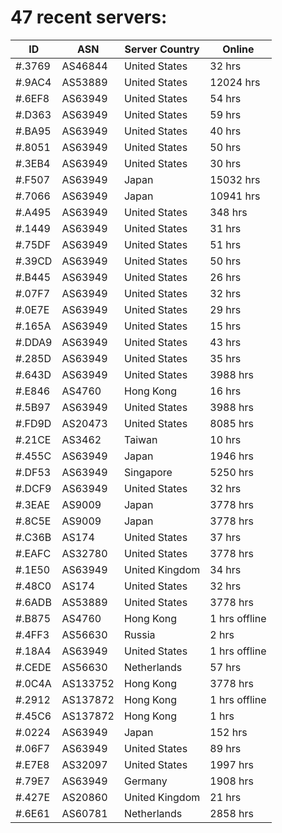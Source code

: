 # 47 recent servers:

| ID | ASN | Server Country | Online |
| ------ | ------ | ------ | ------ |
| #.3769 | AS46844 | United States | 32 hrs |
| #.9AC4 | AS53889 | United States | 12024 hrs |
| #.6EF8 | AS63949 | United States | 54 hrs |
| #.D363 | AS63949 | United States | 59 hrs |
| #.BA95 | AS63949 | United States | 40 hrs |
| #.8051 | AS63949 | United States | 50 hrs |
| #.3EB4 | AS63949 | United States | 30 hrs |
| #.F507 | AS63949 | Japan | 15032 hrs |
| #.7066 | AS63949 | Japan | 10941 hrs |
| #.A495 | AS63949 | United States | 348 hrs |
| #.1449 | AS63949 | United States | 31 hrs |
| #.75DF | AS63949 | United States | 51 hrs |
| #.39CD | AS63949 | United States | 50 hrs |
| #.B445 | AS63949 | United States | 26 hrs |
| #.07F7 | AS63949 | United States | 32 hrs |
| #.0E7E | AS63949 | United States | 29 hrs |
| #.165A | AS63949 | United States | 15 hrs |
| #.DDA9 | AS63949 | United States | 43 hrs |
| #.285D | AS63949 | United States | 35 hrs |
| #.643D | AS63949 | United States | 3988 hrs |
| #.E846 | AS4760 | Hong Kong | 16 hrs |
| #.5B97 | AS63949 | United States | 3988 hrs |
| #.FD9D | AS20473 | United States | 8085 hrs |
| #.21CE | AS3462 | Taiwan | 10 hrs |
| #.455C | AS63949 | Japan | 1946 hrs |
| #.DF53 | AS63949 | Singapore | 5250 hrs |
| #.DCF9 | AS63949 | United States | 32 hrs |
| #.3EAE | AS9009 | Japan | 3778 hrs |
| #.8C5E | AS9009 | Japan | 3778 hrs |
| #.C36B | AS174 | United States | 37 hrs |
| #.EAFC | AS32780 | United States | 3778 hrs |
| #.1E50 | AS63949 | United Kingdom | 34 hrs |
| #.48C0 | AS174 | United States | 32 hrs |
| #.6ADB | AS53889 | United States | 3778 hrs |
| #.B875 | AS4760 | Hong Kong | 1 hrs offline |
| #.4FF3 | AS56630 | Russia | 2 hrs |
| #.18A4 | AS63949 | United States | 1 hrs offline |
| #.CEDE | AS56630 | Netherlands | 57 hrs |
| #.0C4A | AS133752 | Hong Kong | 3778 hrs |
| #.2912 | AS137872 | Hong Kong | 1 hrs offline |
| #.45C6 | AS137872 | Hong Kong | 1 hrs |
| #.0224 | AS63949 | Japan | 152 hrs |
| #.06F7 | AS63949 | United States | 89 hrs |
| #.E7E8 | AS32097 | United States | 1997 hrs |
| #.79E7 | AS63949 | Germany | 1908 hrs |
| #.427E | AS20860 | United Kingdom | 21 hrs |
| #.6E61 | AS60781 | Netherlands | 2858 hrs |

